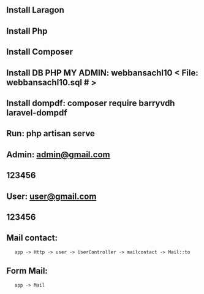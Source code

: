 ## Install Laragon<br>
## Install Php<br>
## Install Composer<br>
## Install DB PHP MY ADMIN: webbansachl10 < File: webbansachl10.sql # ><br>
## Install dompdf: composer require barryvdh laravel-dompdf<br>
## Run: php artisan serve<br>
## Admin: admin@gmail.com<br>
##        123456<br>
## User: user@gmail.com<br>
##       123456<br>
## 
## Mail contact:
       app -> Http -> user -> UserController -> mailcontact -> Mail::to

## Form Mail:
       app -> Mail
